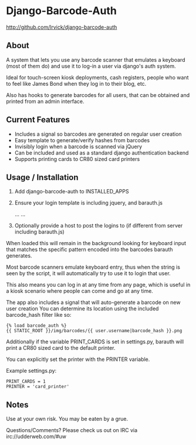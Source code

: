 # Django-Barcode-Auth #
  
  <http://github.com/lrvick/django-barcode-auth>

## About ##

  A system that lets you use any barcode scanner that emulates a
  keyboard (most of them do) and use it to log-in a user via 
  django's auth system.
    
  Ideal for touch-screen kiosk deployments, cash registers, people
  who want to feel like James Bond when they log in to their blog, etc.

  Also has hooks to generate barcodes for all users, that can 
  be obtained and printed from an admin interface.

## Current Features ##
 
  * Includes a signal so barcodes are generated on regular user creation
  * Easy template to generate/verify hashes from barcodes
  * Invisibly login when a barcode is scanned via jQuery
  * Can be included and used as a standard django authentication backend
  * Supports printing cards to CR80 sized card printers

## Usage / Installation ##

  1. Add django-barcode-auth to INSTALLED_APPS

  2. Ensure your login template is including jquery, and barauth.js

        <head>
            ...
            <script type="text/javascript" src="{{ STATIC_URL }}js/barauth.js"></script>
            ...
        </head>

  3. Optionally provide a host to post the logins to (if different from server including barauth.js)    

        <script>
            var window.barauth_host = 'myhost.com'
        </script>

  When loaded this will remain in the background looking for keyboard input
  that matches the specific pattern encoded into the barcodes barauth generates.
  
  Most barcode scanners emulate keyboard entry, thus when the string is seen by
  the script, it will automatically try to use it to login that user.

  This also means you can log in at any time from any page, which is useful
  in a kiosk scenario where people can come and go at any time.

  The app also includes a signal that will auto-generate a barcode on new user creation
  You can determine its location using the included barcode_hash filter like so: 
    
    {% load barcode_auth %}
    {{ STATIC_ROOT }}/img/barcodes/{{ user.username|barcode_hash }}.png 
  
  Additionally if the variable PRINT_CARDS is set in settings.py, barauth will
  print a CR80 sized card to the default printer.

  You can explicitly set the printer with the PRINTER variable.

  Example settings.py:
    
    PRINT_CARDS = 1
    PRINTER = 'card_printer' 
 
## Notes ##
    
  Use at your own risk. You may be eaten by a grue.

  Questions/Comments? Please check us out on IRC via irc://udderweb.com/#uw

